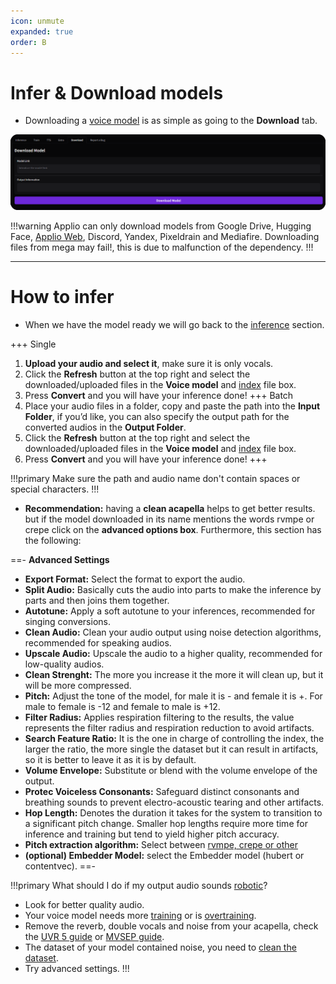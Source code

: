 ```yaml
---
icon: unmute
expanded: true
order: B
---
```


# Infer & Download models

- Downloading a [voice model](../Voice-Models/Voice-Models.md) is as simple as going to the **Download** tab.

![**Manual loading alternative:** unzip the downloaded .zip file and **drag the two files into the Drop files box**. Now you can search for models from Applio by simply entering the character name to search in the **Search Model** section, then copy the model link or download it.](/assets/Download-Models.png)

!!!warning
Applio can only download models from Google Drive, Hugging Face, [Applio Web](https://applio.org/models), Discord, Yandex, Pixeldrain and Mediafire. Downloading files from mega may fail!, this is due to malfunction of the dependency.
!!!

---

# How to infer

- When we have the model ready we will go back to the [inference](https://docs.applio.org/faq/rvc/#inference) section.

+++ Single
1. **Upload your audio and select it**, make sure it is only vocals. 
2. Click the **Refresh** button at the top right and select the downloaded/uploaded files in the **Voice model** and [index](https://docs.applio.org/faq/rvc/#added-index) file box.
3. Press **Convert** and you will have your inference done!
+++ Batch
1. Place your audio files in a folder, copy and paste the path into the **Input Folder**, if you’d like, you can also specify the output path for the converted audios in the **Output Folder**.
2. Click the **Refresh** button at the top right and select the downloaded/uploaded files in the **Voice model** and [index](https://docs.applio.org/faq/rvc/#added-index) file box.
3. Press **Convert** and you will have your inference done!
+++ 

!!!primary Make sure the path and audio name don't contain spaces or special characters.
!!!
- **Recommendation:** having a **clean acapella** helps to get better results. but if the model downloaded in its name mentions the words rvmpe or crepe click on the **advanced options box**. Furthermore, this section has the following:

==- **Advanced Settings**
- **Export Format:** Select the format to export the audio.
- **Split Audio:** Basically cuts the audio into parts to make the inference by parts and then joins them together.
- **Autotune:** Apply a soft autotune to your inferences, recommended for singing conversions.
- **Clean Audio:** Clean your audio output using noise detection algorithms, recommended for speaking audios.
- **Upscale Audio:** Upscale the audio to a higher quality, recommended for low-quality audios.
- **Clean Strenght:** The more you increase it the more it will clean up, but it will be more compressed.
- **Pitch:** Adjust the tone of the model, for male it is - and female it is +. For male to female is -12 and female to male is +12. 
- **Filter Radius:** Applies respiration filtering to the results, the value represents the filter radius and respiration reduction to avoid artifacts.
- **Search Feature Ratio:** It is the one in charge of controlling the index, the larger the ratio, the more single the dataset but it can result in artifacts, so it is better to leave it as it is by default.
- **Volume Envelope:** Substitute or blend with the volume envelope of the output.
- **Protec Voiceless Consonants:** Safeguard distinct consonants and breathing sounds to prevent electro-acoustic tearing and other artifacts.
- **Hop Length:** Denotes the duration it takes for the system to transition to a significant pitch change. Smaller hop lengths require more time for inference and training but tend to yield higher pitch accuracy.
- **Pitch extraction algorithm:** Select between [rvmpe, crepe or other](https://docs.applio.org/faq/rvc/#f0-extraction-methods)
- **(optional) Embedder Model:** select the Embedder model (hubert or contentvec).
==- 

!!!primary What should I do if my output audio sounds [robotic](https://docs.applio.org/faq/rvc/#artifacting)?
 - Look for better quality audio.
 - Your voice model needs more [training](/get-started/training.md) or is [overtraining](https://docs.applio.org/faq/rvc/#overtraining).
 - Remove the reverb, double vocals and noise from your acapella, check the [UVR 5 guide](/guides/Audio/UVR.md) or [MVSEP guide](/guides/Audio/MVSEP.md).
 - The dataset of your model contained noise, you need to [clean the dataset](/guides/Datasets/Create-Datasets.md).
 - Try advanced settings.
!!!